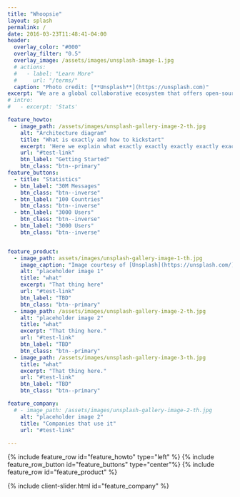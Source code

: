 ```yaml
---
title: "Whoopsie"
layout: splash
permalink: /
date: 2016-03-23T11:48:41-04:00
header:
  overlay_color: "#000"
  overlay_filter: "0.5"
  overlay_image: /assets/images/unsplash-image-1.jpg
  # actions:
  #   - label: "Learn More"
  #     url: "/terms/"
  caption: "Photo credit: [**Unsplash**](https://unsplash.com)"
excerpt: "We are a global collaborative ecosystem that offers open-source satellite and terrestrial communication solutions and use case specific services."
# intro: 
#   - excerpt: 'Stats'

feature_howto:
  - image_path: /assets/images/unsplash-gallery-image-2-th.jpg
    alt: "Architecture diagram"
    title: "What is exactly and how to kickstart"
    excerpt: 'Here we explain what exactly exactly exactly exactly exactly exactly exactly exactly exactly exactly exactly exactly exactly exactly exactly exactly exactly exactly exactly exactly exactly exactly exactly exactly exactly exactly exactly exactly exactly exactly exactly exactly exactly exactly exactly exactly exactly exactly exactly exactly exactly'
    url: "#test-link"
    btn_label: "Getting Started"
    btn_class: "btn--primary"
feature_buttons:
  - title: "Statistics"
  - btn_label: "30M Messages"
    btn_class: "btn--inverse"
  - btn_label: "100 Countries"
    btn_class: "btn--inverse"
  - btn_label: "3000 Users"
    btn_class: "btn--inverse"
  - btn_label: "3000 Users"
    btn_class: "btn--inverse"


feature_product:
  - image_path: assets/images/unsplash-gallery-image-1-th.jpg
    image_caption: "Image courtesy of [Unsplash](https://unsplash.com/)"
    alt: "placeholder image 1"
    title: "what"
    excerpt: "That thing here"
    url: "#test-link"
    btn_label: "TBD"
    btn_class: "btn--primary"
  - image_path: /assets/images/unsplash-gallery-image-2-th.jpg
    alt: "placeholder image 2"
    title: "what"
    excerpt: "That thing here."
    url: "#test-link"
    btn_label: "TBD"
    btn_class: "btn--primary"
  - image_path: /assets/images/unsplash-gallery-image-3-th.jpg
    title: "what"
    excerpt: "That thing here."
    url: "#test-link"
    btn_label: "TBD"
    btn_class: "btn--primary"

feature_company:
  # - image_path: /assets/images/unsplash-gallery-image-2-th.jpg
    alt: "placeholder image 2"
    title: "Companies that use it"
    url: "#test-link" 
 
---
```


{% include feature_row id="feature_howto" type="left" %}
{% include feature_row_button id="feature_buttons" type="center"%}
{% include feature_row id="feature_product" %}
<!-- {% include feature_row id="feature_company" type="right" %} -->
{% include client-slider.html id="feature_company" %}
